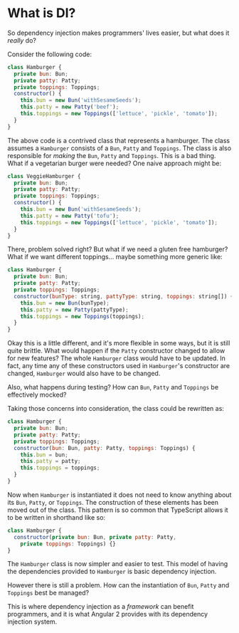 # What is DI?

So dependency injection makes programmers' lives easier, but what does it
_really_ do?

Consider the following code:

```js
class Hamburger {
  private bun: Bun;
  private patty: Patty;
  private toppings: Toppings;
  constructor() {
    this.bun = new Bun('withSesameSeeds');
    this.patty = new Patty('beef');
    this.toppings = new Toppings(['lettuce', 'pickle', 'tomato']);
  }
}

```

The above code is a contrived class that represents a hamburger.  The class
assumes a `Hamburger` consists of a `Bun`, `Patty` and `Toppings`.  The class
is also responsible for _making_ the `Bun`, `Patty` and `Toppings`.  This is a
bad thing. What if a vegetarian burger were needed?  One naive approach might
be:

```js
class VeggieHamburger {
  private bun: Bun;
  private patty: Patty;
  private toppings: Toppings;
  constructor() {
    this.bun = new Bun('withSesameSeeds');
    this.patty = new Patty('tofu');
    this.toppings = new Toppings(['lettuce', 'pickle', 'tomato']);
  }
}
```

There, problem solved right? But what if we need a gluten free hamburger?
What if we want different toppings... maybe something more generic like:

```js
class Hamburger {
  private bun: Bun;
  private patty: Patty;
  private toppings: Toppings;
  constructor(bunType: string, pattyType: string, toppings: string[]) {
    this.bun = new Bun(bunType);
    this.patty = new Patty(pattyType);
    this.toppings = new Toppings(toppings);
  }
}
```

Okay this is a little different, and it's more flexible in some ways, but it is
still quite brittle.  What would happen if the `Patty` constructor changed to
allow for new features?  The whole `Hamburger` class would have to be updated.
In fact, any time any of these constructors used in `Hamburger`'s constructor
are changed, `Hamburger` would also have to be changed.

Also, what happens during testing? How can `Bun`, `Patty` and `Toppings` be
effectively mocked?

Taking those concerns into consideration, the class could be rewritten as:

```js
class Hamburger {
  private bun: Bun;
  private patty: Patty;
  private toppings: Toppings;
  constructor(bun: Bun, patty: Patty, toppings: Toppings) {
    this.bun = bun;
    this.patty = patty;
    this.toppings = toppings;
  }
}
```

Now when `Hamburger` is instantiated it does not need to know anything about its
`Bun`, `Patty`, or `Toppings`.  The construction of these elements has been
moved out of the class.  This pattern is so common that TypeScript allows it to
be written in shorthand like so:

```js
class Hamburger {
  constructor(private bun: Bun, private patty: Patty,
    private toppings: Toppings) {}
}
```


The `Hamburger` class is now simpler and easier to test.  This model of having
the dependencies provided to `Hamburger` is basic dependency injection.

However there is still a problem.  How can the instantiation of `Bun`,
`Patty` and `Toppings` best be managed?

This is where dependency injection as a _framework_ can benefit programmers, and
it is what Angular 2 provides with its dependency injection system.
